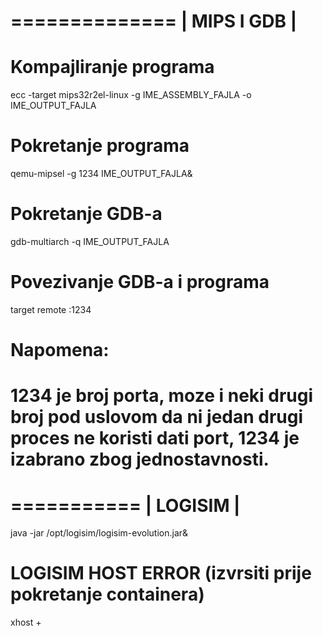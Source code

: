 ==============
| MIPS I GDB |
==============

# Kompajliranje programa
ecc -target mips32r2el-linux -g IME_ASSEMBLY_FAJLA -o IME_OUTPUT_FAJLA

# Pokretanje programa
qemu-mipsel -g 1234 IME_OUTPUT_FAJLA&

# Pokretanje GDB-a
gdb-multiarch -q IME_OUTPUT_FAJLA

# Povezivanje GDB-a i programa
target remote :1234

# Napomena: 
# 1234 je broj porta, moze i neki drugi broj pod uslovom da ni jedan drugi proces ne koristi dati port, 1234 je izabrano zbog jednostavnosti.

===========
| LOGISIM |
===========

java -jar /opt/logisim/logisim-evolution.jar&

# LOGISIM HOST ERROR (izvrsiti prije pokretanje containera)
xhost +
